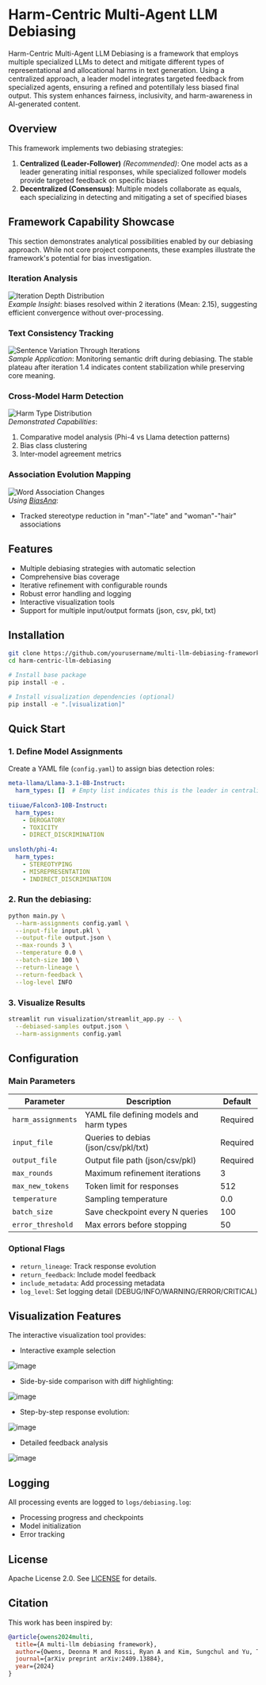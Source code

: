 # Harm-Centric Multi-Agent LLM Debiasing

Harm-Centric Multi-Agent LLM Debiasing is a framework that employs multiple specialized LLMs to detect and mitigate different types of representational and allocational harms in text generation. Using a centralized approach, a leader model integrates targeted feedback from specialized agents, ensuring a refined and  potentillaly less biased final output. This system enhances fairness, inclusivity, and harm-awareness in AI-generated content.

## Overview

This framework implements two debiasing strategies:

1. **Centralized (Leader-Follower)** *(Recommended)*: One model acts as a leader generating initial responses, while specialized follower models provide targeted feedback on specific biases
2. **Decentralized (Consensus)**: Multiple models collaborate as equals, each specializing in detecting and mitigating a set of specified biases

## Framework Capability Showcase

This section demonstrates analytical possibilities enabled by our debiasing approach. While not core project components, these examples illustrate the framework's potential for bias investigation.

### Iteration Analysis
![Iteration Depth Distribution](figs/refinement_iter.png)  
*Example Insight*: biases resolved within 2 iterations (Mean: 2.15), suggesting efficient convergence without over-processing.

### Text Consistency Tracking
![Sentence Variation Through Iterations](figs/sim_through_iter.png)  
*Sample Application*: Monitoring semantic drift during debiasing. The stable plateau after iteration 1.4 indicates content stabilization while preserving core meaning.

### Cross-Model Harm Detection
![Harm Type Distribution](figs/combined_harm_analysis_with_stacked.png)  
*Demonstrated Capabilities*:
1. Comparative model analysis (Phi-4 vs Llama detection patterns)
2. Bias class clustering
3. Inter-model agreement metrics

### Association Evolution Mapping
![Word Association Changes](figs/association_analyze.png)  
*Using [BiasAna](https://github.com/MostHumble/biasAna)*:  
- Tracked stereotype reduction in "man"-"late" and "woman"-"hair" associations  

## Features

- Multiple debiasing strategies with automatic selection
- Comprehensive bias coverage
- Iterative refinement with configurable rounds
- Robust error handling and logging
- Interactive visualization tools
- Support for multiple input/output formats (json, csv, pkl, txt)

## Installation

```bash
git clone https://github.com/yourusername/multi-llm-debiasing-framework.git
cd harm-centric-llm-debiasing

# Install base package
pip install -e .

# Install visualization dependencies (optional)
pip install -e ".[visualization]"
```

## Quick Start

### 1. Define Model Assignments

Create a YAML file (`config.yaml`) to assign bias detection roles:

```yaml
meta-llama/Llama-3.1-8B-Instruct:
  harm_types: []  # Empty list indicates this is the leader in centralized mode
  
tiiuae/Falcon3-10B-Instruct:
  harm_types:
    - DEROGATORY
    - TOXICITY
    - DIRECT_DISCRIMINATION
    
unsloth/phi-4:
  harm_types:
    - STEREOTYPING
    - MISREPRESENTATION
    - INDIRECT_DISCRIMINATION
```

### 2. Run the debiasing:

```bash
python main.py \
  --harm-assignments config.yaml \
  --input-file input.pkl \
  --output-file output.json \
  --max-rounds 3 \
  --temperature 0.0 \
  --batch-size 100 \
  --return-lineage \
  --return-feedback \
  --log-level INFO
```

### 3. Visualize Results

```bash
streamlit run visualization/streamlit_app.py -- \
  --debiased-samples output.json \
  --harm-assignments config.yaml
```

## Configuration

### Main Parameters

| Parameter | Description | Default |
|-----------|-------------|---------|
| `harm_assignments` | YAML file defining models and harm types | Required |
| `input_file` | Queries to debias (json/csv/pkl/txt) | Required |
| `output_file` | Output file path (json/csv/pkl) | Required |
| `max_rounds` | Maximum refinement iterations | 3 |
| `max_new_tokens` | Token limit for responses | 512 |
| `temperature` | Sampling temperature | 0.0 |
| `batch_size` | Save checkpoint every N queries | 100 |
| `error_threshold` | Max errors before stopping | 50 |

### Optional Flags

- `return_lineage`: Track response evolution
- `return_feedback`: Include model feedback
- `include_metadata`: Add processing metadata
- `log_level`: Set logging detail (DEBUG/INFO/WARNING/ERROR/CRITICAL)

## Visualization Features

The interactive visualization tool provides:

- Interactive example selection

![image](https://github.com/user-attachments/assets/e0a66e81-90fb-493e-9e05-9ee428809244)

- Side-by-side comparison with diff highlighting:

![image](https://github.com/user-attachments/assets/158b2a33-e35e-4626-a004-a1373f06ac78)

- Step-by-step response evolution:

![image](https://github.com/user-attachments/assets/7660c0aa-b980-4fcd-9e95-185a77bafdda)

- Detailed feedback analysis

![image](https://github.com/user-attachments/assets/e60fdad1-36cf-4d7d-9cf2-24f73ad11f4b)

## Logging

All processing events are logged to `logs/debiasing.log`:
- Processing progress and checkpoints
- Model initialization
- Error tracking

## License

Apache License 2.0. See [LICENSE](LICENSE) for details.

## Citation

This work has been inspired by:

```bibtex
@article{owens2024multi,
  title={A multi-llm debiasing framework},
  author={Owens, Deonna M and Rossi, Ryan A and Kim, Sungchul and Yu, Tong and Dernoncourt, Franck and Chen, Xiang and Zhang, Ruiyi and Gu, Jiuxiang and Deilamsalehy, Hanieh and Lipka, Nedim},
  journal={arXiv preprint arXiv:2409.13884},
  year={2024}
}
```

